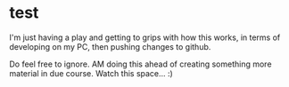 # test

I'm just having a play and getting to grips with how this works, in terms of developing on my PC, then pushing changes to github.

Do feel free to ignore. AM doing this ahead of creating something more material in due course. Watch this space... :)
